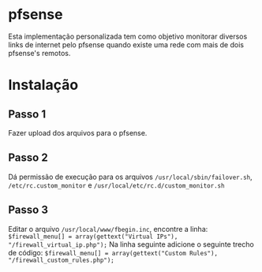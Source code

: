 pfsense
=======

Esta implementação personalizada tem como objetivo monitorar diversos links de internet pelo pfsense 
quando existe uma rede com mais de dois pfsense's remotos.

Instalação
=======

Passo 1
-------
Fazer upload dos arquivos para o pfsense.

Passo 2
-------
Dá permissão de execução para os arquivos ```/usr/local/sbin/failover.sh```, ```/etc/rc.custom_monitor``` e ```/usr/local/etc/rc.d/custom_monitor.sh```

Passo 3
-------
Editar o arquivo ```/usr/local/www/fbegin.inc```, encontre a linha: <br>
```$firewall_menu[] = array(gettext("Virtual IPs"), "/firewall_virtual_ip.php");``` 
Na linha seguinte adicione o seguinte trecho de código:
```$firewall_menu[] = array(gettext("Custom Rules"), "/firewall_custom_rules.php");```


